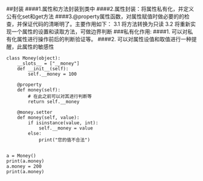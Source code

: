 ##封装
####1.属性和方法封装到类中
####2.属性封装：将属性私有化，并定义公有化set和get方法
####3.@property属性函数，对属性赋值时做必要的的检查，并保证代码的清晰明了。主要作用如下：
    3.1 将方法转换为只读
    3.2 将重新实现一个属性的设置和读取方法，可做边界判断
###私有化作用:
####1. 可以对私有化属性进行操作前后的判断验证等。
####2. 可以对属性设值和取值进行一种提醒，此属性的敏感性

    class Money(object):
        __slots__ = ["__money"]
        def __init__(self):
            self.__money = 100

        @property
        def money(self):
            # 在此之前可以对其进行判断等
            return self.__money

        @money.setter
        def money(self, value):
            if isinstance(value, int):
                self.__money = value
            else:
                print("您的值不合法")


    a = Money()
    print(a.money)
    a.money = 200
    print(a.money)

